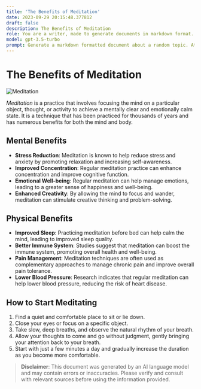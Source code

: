 ```yaml
---
title: 'The Benefits of Meditation'
date: 2023-09-29 20:15:48.377812
draft: false
description: The Benefits of Meditation
role: You are a writer, made to generate documents in markdown format. It is very important that all of the documents you generate are in valid markdown format.
model: gpt-3.5-turbo
prompt: Generate a markdown formatted document about a random topic. At the bottom, include a disclaimer explaining that the document was generated by you. The first line of the document should be the title. Make sure that the entire document is in proper markdown format, using a mix of various tags to make the document visually appealing.
---
```


# The Benefits of Meditation

![Meditation](https://www.example.com/meditation.jpg)

*Meditation* is a practice that involves focusing the mind on a particular object, thought, or activity to achieve a mentally clear and emotionally calm state. It is a technique that has been practiced for thousands of years and has numerous benefits for both the mind and body.

## Mental Benefits

- **Stress Reduction**: Meditation is known to help reduce stress and anxiety by promoting relaxation and increasing self-awareness.
- **Improved Concentration**: Regular meditation practice can enhance concentration and improve cognitive function.
- **Emotional Well-being**: Regular meditation can help manage emotions, leading to a greater sense of happiness and well-being.
- **Enhanced Creativity**: By allowing the mind to focus and wander, meditation can stimulate creative thinking and problem-solving.

## Physical Benefits

- **Improved Sleep**: Practicing meditation before bed can help calm the mind, leading to improved sleep quality.
- **Better Immune System**: Studies suggest that meditation can boost the immune system, promoting overall health and well-being.
- **Pain Management**: Meditation techniques are often used as complementary approaches to manage chronic pain and improve overall pain tolerance.
- **Lower Blood Pressure**: Research indicates that regular meditation can help lower blood pressure, reducing the risk of heart disease.

## How to Start Meditating

1. Find a quiet and comfortable place to sit or lie down.
2. Close your eyes or focus on a specific object.
3. Take slow, deep breaths, and observe the natural rhythm of your breath.
4. Allow your thoughts to come and go without judgment, gently bringing your attention back to your breath.
5. Start with just a few minutes a day and gradually increase the duration as you become more comfortable.

> **Disclaimer**: This document was generated by an AI language model and may contain errors or inaccuracies. Please verify and consult with relevant sources before using the information provided.